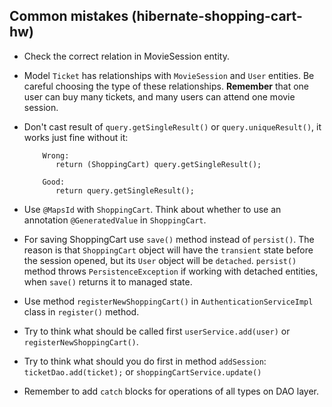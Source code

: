 ## Common mistakes (hibernate-shopping-cart-hw)

* Check the correct relation in MovieSession entity. 

* Model `Ticket` has relationships with `MovieSession` and `User` entities. 
    Be careful choosing the type of these relationships. 
    __Remember__ that one user can buy many tickets, and many users can attend one movie session.

* Don't cast result of `query.getSingleResult()` or `query.uniqueResult()`, it works just fine without it:
    ```
        Wrong:
           return (ShoppingCart) query.getSingleResult();
        
        Good:
           return query.getSingleResult();
    ```

* Use `@MapsId` with `ShoppingCart`. Think about whether to use an annotation `@GeneratedValue` in `ShoppingCart`.

* For saving ShoppingCart use `save()` method instead of `persist()`. 
The reason is that `ShoppingCart` object will have the `transient` state before the session opened, but its `User` object will be `detached`. 
`persist()` method throws `PersistenceException` if working with detached entities, when `save()` returns it to managed state.

* Use method `registerNewShoppingCart()` in `AuthenticationServiceImpl` class in `register()` method.

* Try to think what should be called first `userService.add(user)` or `registerNewShoppingCart()`.

* Try to think what should you do first in method `addSession`: 
`ticketDao.add(ticket);` or `shoppingCartService.update()`

* Remember to add `catch` blocks for operations of all types on DAO layer.   
